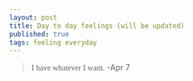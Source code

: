 ```yaml
---
layout: post
title: Day to day feelings (will be updated)
published: true
tags: feeling everyday
---
```



> <span style="font-family:Papyrus;">I have whatever I want.</span>  -Apr 7



